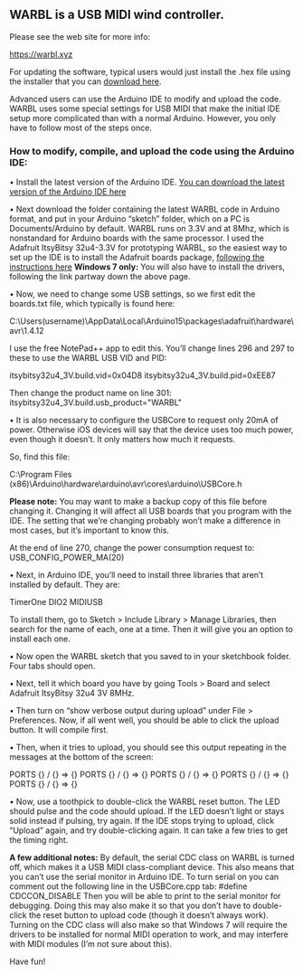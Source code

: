 
## WARBL is a USB MIDI wind controller.

Please see the web site for more info:

https://warbl.xyz

For updating the software, typical users would just install the .hex file using the installer that you can [download here](https://warbl.xyz/documentation.html).
 
Advanced users can use the Arduino IDE to modify and upload the code. WARBL uses some special settings for USB MIDI that make the initial IDE setup more complicated than with a normal Arduino. However, you only have to follow most of the steps once.

### How to modify, compile, and upload the code using the Arduino IDE:

•	Install the latest version of the Arduino IDE. [You can download the latest version of the Arduino IDE here](https://www.arduino.cc/en/Main/Software)


•	Next download the folder containing the latest WARBL code in Arduino format, and put in your Arduino “sketch” folder, which on a PC is Documents/Arduino by default. WARBL runs on 3.3V and at 8Mhz, which is nonstandard for Arduino boards with the same processor. I used the Adafruit ItsyBitsy 32u4-3.3V for prototyping WARBL, so the easiest way to set up the IDE is to install the Adafruit boards package, [following the instructions here](https://learn.adafruit.com/introducting-itsy-bitsy-32u4?view=all#arduino-ide-setup) **Windows 7 only:** You will also have to install the drivers, following the link partway down the above page.


•	Now, we need to change some USB settings, so we first edit the boards.txt file, which typically is found here: 

C:\Users\(username)\AppData\Local\Arduino15\packages\adafruit\hardware\avr\1.4.12

 I use the free NotePad++ app to edit this. You’ll change lines 296 and 297 to these to use the WARBL USB VID and PID:

itsybitsy32u4_3V.build.vid=0x04D8
itsybitsy32u4_3V.build.pid=0xEE87
 
Then change the product name on line 301:
itsybitsy32u4_3V.build.usb_product="WARBL"


•	It is also necessary to configure the USBCore to request only 20mA of power. Otherwise iOS devices will say that the device uses too much power, even though it doesn’t. It only matters how much it requests.

So, find this file:

C:\Program Files (x86)\Arduino\hardware\arduino\avr\cores\arduino\USBCore.h

**Please note:** You may want to make a backup copy of this file before changing it. Changing it will affect all USB boards that you program with the IDE. The setting that we’re changing probably won’t make a difference in most cases, but it’s important to know this. 

 
At the end of line 270, change the power consumption request to: USB_CONFIG_POWER_MA(20) 


•	Next, in Arduino IDE, you’ll need to install three libraries that aren’t installed by default. They are:
 
TimerOne
DIO2
MIDIUSB
 
To install them, go to Sketch > Include Library > Manage Libraries, then search for the name of each, one at a time. Then it will give you an option to install each one.


•	Now open the WARBL sketch that you saved to in your sketchbook folder. Four tabs should open. 
 
 
•	Next, tell it which board you have by going Tools > Board and select Adafruit ItsyBitsy 32u4 3V 8MHz.


•	Then turn on “show verbose output during upload” under File > Preferences. Now, if all went well, you should be able to click the upload button. It will compile first. 


•	Then, when it tries to upload, you should see this output repeating in the messages at the bottom of the screen:

PORTS {} / {} => {}
PORTS {} / {} => {}
PORTS {} / {} => {}
PORTS {} / {} => {}
PORTS {} / {} => {}


•	Now, use a toothpick to double-click the WARBL reset button. The LED should pulse and the code should upload. If the LED doesn’t light or stays solid instead if pulsing, try again. If the IDE stops trying to upload, click “Upload” again, and try double-clicking again. It can take a few tries to get the timing right.



**A few additional notes:**
By default, the serial CDC class on WARBL is turned off, which makes it a USB MIDI class-compliant device. This also means that you can’t use the serial monitor in Arduino IDE. To turn serial on you can comment out the following line in the USBCore.cpp tab: 
#define CDCCON_DISABLE 
Then you will be able to print to the serial monitor for debugging. Doing this may also make it so that you don’t have to double-click the reset button to upload code (though it doesn’t always work). 
Turning on the CDC class will also make so that Windows 7 will require the drivers to be installed for normal MIDI operation to work, and may interfere with MIDI modules (I’m not sure about this).

Have fun!
